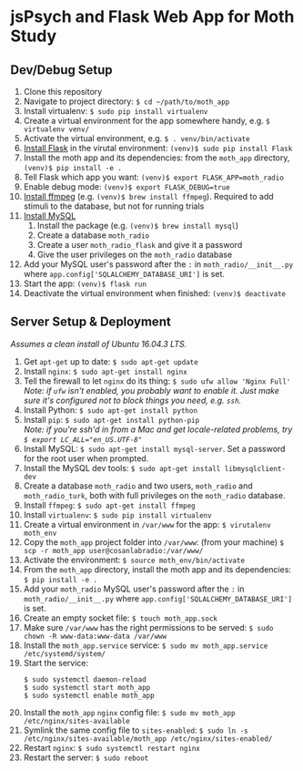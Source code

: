 # jsPsych and Flask Web App for Moth Study

## Dev/Debug Setup

1. Clone this repository
2. Navigate to project directory: `$ cd ~/path/to/moth_app`
3. Install virtualenv: `$ sudo pip install virtualenv`
4. Create a virtual environment for the app somewhere handy, e.g. `$ virtualenv venv/`
5. Activate the virtual environment, e.g. `$ . venv/bin/activate`
6. [Install Flask](http://flask.pocoo.org/docs/0.12/installation/) in the virutal environment: `(venv)$ sudo pip install Flask`
7. Install the moth app and its dependencies: from the `moth_app` directory, `(venv)$ pip install -e .`
8. Tell Flask which app you want: `(venv)$ export FLASK_APP=moth_radio`
9. Enable debug mode: `(venv)$ export FLASK_DEBUG=true`
10. [Install ffmpeg](https://www.ffmpeg.org/) (e.g. `(venv)$ brew install ffmpeg`). Required to add stimuli to the database, but not for running trials
11. [Install MySQL](https://gist.github.com/nrollr/3f57fc15ded7dddddcc4e82fe137b58e)
	1. Install the package (e.g. `(venv)$ brew install mysql`)
	2. Create a database `moth_radio`
	3. Create a user `moth_radio_flask` and give it a password
	4. Give the user privileges on the `moth_radio` database
12. Add your MySQL user's password after the `:` in `moth_radio/__init__.py` where `app.config['SQLALCHEMY_DATABASE_URI']` is set.
13. Start the app: `(venv)$ flask run`
14. Deactivate the virtual environment when finished: `(venv)$ deactivate`

## Server Setup & Deployment

*Assumes a clean install of Ubuntu 16.04.3 LTS.*

1. Get `apt-get` up to date: `$ sudo apt-get update`
2. Install `nginx`: `$ sudo apt-get install nginx`
3. Tell the firewall to let `nginx` do its thing: `$ sudo ufw allow 'Nginx Full'`  
*Note: if `ufw` isn't enabled, you probably want to enable it. Just make sure it's configured not to block things you need, e.g. `ssh`.*
4. Install Python: `$ sudo apt-get install python`
5. Install `pip`: `$ sudo apt-get install python-pip`  
*Note: if you're ssh'd in from a Mac and get locale-related problems, try `$ export LC_ALL="en_US.UTF-8"`*
6. Install MySQL: `$ sudo apt-get install mysql-server`. Set a password for the root user when prompted.
7. Install the MySQL dev tools: `$ sudo apt-get install libmysqlclient-dev`
8. Create a database `moth_radio` and two users, `moth_radio` and `moth_radio_turk`, both with full privileges on the `moth_radio` database.
9. Install `ffmpeg`: `$ sudo apt-get install ffmpeg`
10. Install `virtualenv`: `$ sudo pip install virtualenv`
11. Create a virtual environment in `/var/www` for the app: `$ virutalenv moth_env`
12. Copy the `moth_app` project folder into `/var/www`: (from your machine) `$ scp -r moth_app user@cosanlabradio:/var/www/`
13. Activate the environment: `$ source moth_env/bin/activate`
14. From the `moth_app` directory, install the moth app and its dependencies: `$ pip install -e .`
15. Add your `moth_radio` MySQL user's password after the `:` in `moth_radio/__init__.py` where `app.config['SQLALCHEMY_DATABASE_URI']` is set.
16. Create an empty socket file: `$ touch moth_app.sock`
17. Make sure `/var/www` has the right permissions to be served: `$ sudo chown -R www-data:www-data /var/www`
18. Install the `moth_app.service` service: `$ sudo mv moth_app.service /etc/systemd/system/`
19. Start the service:  
    ```
    $ sudo systemctl daemon-reload  
    $ sudo systemctl start moth_app  
    $ sudo systemctl enable moth_app  
    ```
20. Install the `moth_app` `nginx` config file: `$ sudo mv moth_app /etc/nginx/sites-available`
21. Symlink the same config file to `sites-enabled`: `$ sudo ln -s /etc/nginx/sites-available/moth_app /etc/nginx/sites-enabled/`
22. Restart `nginx`: `$ sudo systemctl restart nginx`
23. Restart the server: `$ sudo reboot`
